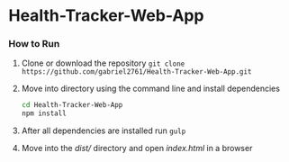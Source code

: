 # Health-Tracker-Web-App

### How to Run

1. Clone or download the repository `git clone https://github.com/gabriel2761/Health-Tracker-Web-App.git`
2. Move into directory using the command line and install dependencies

    ```sh
    cd Health-Tracker-Web-App
    npm install
    ```
3. After all dependencies are installed run `gulp`
4. Move into the *dist/* directory and open *index.html* in a browser
